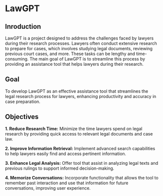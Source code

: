 
# LawGPT

## Inroduction
LawGPT is a project designed to address the challenges faced by lawyers during their research processes. Lawyers often conduct extensive research to prepare for cases, which involves studying legal documents, reviewing previous court cases, and more. These tasks can be lengthy and time-consuming. The main goal of LawGPT is to streamline this process by providing an assistance tool that helps lawyers during their research.

## Goal 
To develop LawGPT as an effective assistance tool that streamlines the legal research process for lawyers, enhancing productivity and accuracy in case preparation.

## Objectives
**1. Reduce Research Time:** Minimize the time lawyers spend on legal research by providing quick access to relevant legal documents and case law.

**2. Improve Information Retrieval:** Implement advanced search capabilities to help lawyers easily find and access pertinent information.

**3. Enhance Legal Analysis:** Offer tool that assist in analyzing legal texts and previous rulings to support informed decision-making.

**4. Memorize Conversations:** Incorporate functionality that allows the tool to remember past interaction and use that information for future conversations, improving user experience.
